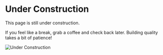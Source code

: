 # Under Construction

This page is still under construction. 

If you feel like a break, grab a coffee and check back later. Building quality takes a bit of patience!

![Under Construction](https://i.imgur.com/QeM6NFH.jpeg)